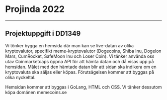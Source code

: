 # Projinda 2022
-----
Projektuppgift i DD1349
-----
Vi tönker bygga en hemsida där man kan se live-datan av olika kryptovalutor, specifikt meme-kryptovalutor (Dogecoins, Shiba Inu, Dogelon Mars, CumRocket, SafeMoon Inu och Loser Coin). Vi tänker använda oss utav Coinmarketcaps öppna API för att hämta datan och då visas upp på hemsidan. Målet med den hämtade datan blir att sidan ska indikera om en kryptovaluta ska säljas eller köpas. Förutsägelsen kommer att byggas på olika nyckeltal. 

Hemsidan kommer att byggas i GoLang, HTML och CSS. Vi tänker dessutom köpa domänen memecoins.se
